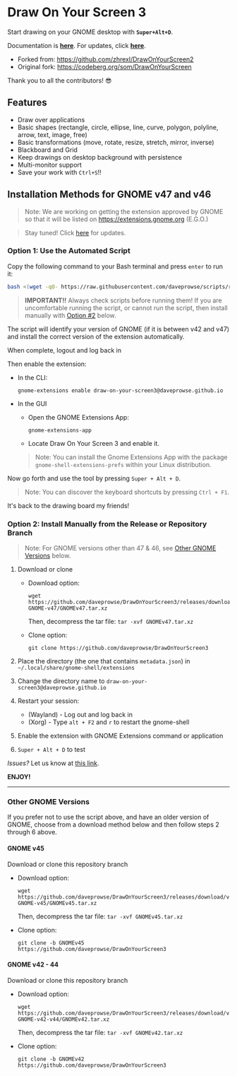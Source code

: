 # Draw On Your Screen 3

Start drawing on your GNOME desktop with **`Super+Alt+D`**.

Documentation is **[here](https://daveprowse.github.io/DrawOnYourScreen3/)**. For updates, click **[here](https://daveprowse.github.io/DrawOnYourScreen3/blog/)**.

- Forked from: https://github.com/zhrexl/DrawOnYourScreen2
- Original fork: https://codeberg.org/som/DrawOnYourScreen

Thank you to all the contributors! 😎

## Features

- Draw over applications
- Basic shapes (rectangle, circle, ellipse, line, curve, polygon, polyline, arrow, text, image, free)
- Basic transformations (move, rotate, resize, stretch, mirror, inverse)
- Blackboard and Grid
- Keep drawings on desktop background with persistence
- Multi-monitor support
- Save your work with `Ctrl+S`!!

## Installation Methods for GNOME v47 and v46

> Note: We are working on getting the extension approved by GNOME so that it will be listed on https://extensions.gnome.org (E.G.O.) 

> Stay tuned! Click [here](https://daveprowse.github.io/DrawOnYourScreen3/blog/) for updates.

### Option 1: Use the Automated Script

Copy the following command to your Bash terminal and press `enter` to run it:

```bash
bash <(wget -qO- https://raw.githubusercontent.com/daveprowse/scripts/refs/heads/main/doys-install.sh)
```

> **IMPORTANT!!** Always check scripts before running them! If you are uncomfortable running the script, or cannot run the script, then install manually with [Option #2](#option-2-install-manually-from-the-release-or-repository-branch) below.

The script will identify your version of GNOME (if it is between v42 and v47) and install the correct version of the extension automatically.

When complete, logout and log back in 

Then enable the extension:

- In the CLI:

  ```console
  gnome-extensions enable draw-on-your-screen3@daveprowse.github.io
  ```

- In the GUI
  - Open the GNOME Extensions App:

      `gnome-extensions-app`

  - Locate Draw On Your Screen 3 and enable it.

   > Note: You can install the Gnome Extensions App with the package `gnome-shell-extensions-prefs` within your Linux distribution.

Now go forth and use the tool by pressing `Super + Alt + D`.

> Note: You can discover the keyboard shortcuts by pressing `Ctrl + F1`.

It's back to the drawing board my friends!

### Option 2: Install Manually from the Release or Repository Branch

> Note: For GNOME versions other than 47 & 46, see [Other GNOME Versions](#other-gnome-versions) below.

1. Download or clone
   - Download option:
  
      ```console
      wget https://github.com/daveprowse/DrawOnYourScreen3/releases/download/v15.0-GNOME-v47/GNOMEv47.tar.xz
      ```

      Then, decompress the tar file: `tar -xvf GNOMEv47.tar.xz`

   - Clone option:
  
      ```console
      git clone https://github.com/daveprowse/DrawOnYourScreen3
      ```

2. Place the directory (the one that contains `metadata.json`) in `~/.local/share/gnome-shell/extensions`
3. Change the directory name to `draw-on-your-screen3@daveprowse.github.io`
4. Restart your session: 

   - (Wayland) - Log out and log back in
   - (Xorg) - Type `alt + F2` and `r` to restart the gnome-shell

5. Enable the extension with GNOME Extensions command or application
6. `Super + Alt + D` to test

*Issues?* Let us know at [this link](https://github.com/daveprowse/DrawOnYourScreen3/issues).

**ENJOY!**

---

### Other GNOME Versions

If you prefer not to use the script above, and have an older version of GNOME, choose from a download method below and then follow steps 2 through 6 above.

#### GNOME v45

Download or clone this repository branch
   - Download option: 
  
      ```console
      wget https://github.com/daveprowse/DrawOnYourScreen3/releases/download/v14.0-GNOME-v45/GNOMEv45.tar.xz
      ```

      Then, decompress the tar file: `tar -xvf GNOMEv45.tar.xz`

   - Clone option:
  
      ```console
      git clone -b GNOMEv45 https://github.com/daveprowse/DrawOnYourScreen3

#### GNOME v42 - 44

Download or clone this repository branch
   - Download option: 
  
      ```console
      wget https://github.com/daveprowse/DrawOnYourScreen3/releases/download/v13.0-GNOME-v42-v44/GNOMEv42.tar.xz
      ```

      Then, decompress the tar file: `tar -xvf GNOMEv42.tar.xz`

   - Clone option:
  
      ```console
      git clone -b GNOMEv42 https://github.com/daveprowse/DrawOnYourScreen3
      ```
